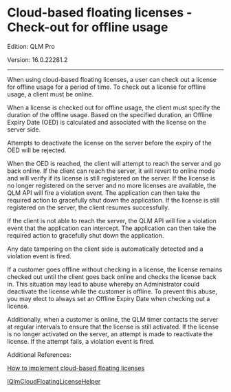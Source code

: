 # Cloud-based floating licenses - Check-out for offline usage

Edition: QLM Pro

Version: 16.0.22281.2

***

When using cloud-based floating licenses, a user can check out a license for offline usage for a period of time. To check out a license for offline usage, a client must be online.

When a license is checked out for offline usage, the client must specify the duration of the offline usage. Based on the specified duration, an Offline Expiry Date (OED) is calculated and associated with the license on the server side.

Attempts to deactivate the license on the server before the expiry of the OED will be rejected.

When the OED is reached, the client will attempt to reach the server and go back online. If the client can reach the server, it will revert to online mode and will verify if its license is still registered on the server. If the license is no longer registered on the server and no more licenses are available, the QLM API will fire a violation event. The application can then take the required action to gracefully shut down the application. If the license is still registered on the server, the client resumes successfully.

If the client is not able to reach the server, the QLM API will fire a violation event that the application can intercept. The application can then take the required action to gracefully shut down the application.

Any date tampering on the client side is automatically detected and a violation event is fired.

If a customer goes offline without checking in a license, the license remains checked out until the client goes back online and checks the license back in. This situation may lead to abuse whereby an Administrator could deactivate the license while the customer is offline. To prevent this abuse, you may elect to always set an Offline Expiry Date when checking out a license.

Additionally, when a customer is online, the QLM timer contacts the server at regular intervals to ensure that the license is still activated. If the license is no longer activated on the server, an attempt is made to reactivate the license. If the attempt fails, a violation event is fired.

Additional References:

[How to implement cloud-based floating licenses](how-to-implement-cloud-based-floating-licenses.md)

[IQlmCloudFloatingLicenseHelper](../../api-reference/iqlmcloudfloatinglicensehelper/)
